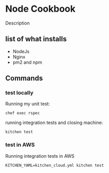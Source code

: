 # Node Cookbook

Description


## list of what installs
- NodeJs
- Nginx
- pm2 and npm


## Commands

### test locally

Running my unit test:
```
chef exec rspec
```

running integration tests and closing machine:
```
kitchen test
```

### test in AWS

Running integration tests in AWS
```
KITCHEN_YAML=kitchen_cloud.yml kitchen test
```
